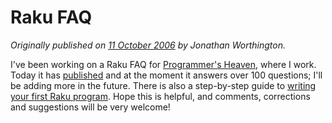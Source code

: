 # Raku FAQ
    
*Originally published on [11 October 2006](https://use-perl.github.io/user/JonathanWorthington/journal/31294/) by Jonathan Worthington.*

I've been working on a Raku FAQ for [Programmer's Heaven](http://www.programmersheaven.com/), where I work. Today it has [published](http://www.programmersheaven.com/2/Perl6-FAQ) and at the moment it answers over 100 questions; I'll be adding more in the future. There is also a step-by-step guide to [writing your first Raku program](http://www.programmersheaven.com/2/Perl6-QuickStart). Hope this is helpful, and comments, corrections and suggestions will be very welcome!
